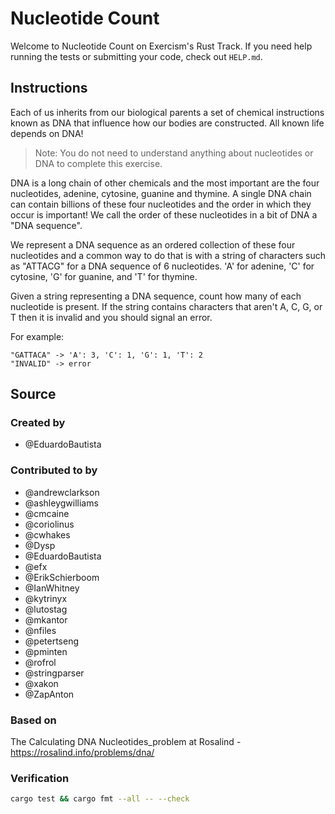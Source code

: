 # Nucleotide Count

Welcome to Nucleotide Count on Exercism's Rust Track.
If you need help running the tests or submitting your code, check out `HELP.md`.

## Instructions

Each of us inherits from our biological parents a set of chemical instructions known as DNA that influence how our bodies are constructed.
All known life depends on DNA!

> Note: You do not need to understand anything about nucleotides or DNA to complete this exercise.

DNA is a long chain of other chemicals and the most important are the four nucleotides, adenine, cytosine, guanine and thymine.
A single DNA chain can contain billions of these four nucleotides and the order in which they occur is important!
We call the order of these nucleotides in a bit of DNA a "DNA sequence".

We represent a DNA sequence as an ordered collection of these four nucleotides and a common way to do that is with a string of characters such as "ATTACG" for a DNA sequence of 6 nucleotides.
'A' for adenine, 'C' for cytosine, 'G' for guanine, and 'T' for thymine.

Given a string representing a DNA sequence, count how many of each nucleotide is present.
If the string contains characters that aren't A, C, G, or T then it is invalid and you should signal an error.

For example:

```text
"GATTACA" -> 'A': 3, 'C': 1, 'G': 1, 'T': 2
"INVALID" -> error
```

## Source

### Created by

- @EduardoBautista

### Contributed to by

- @andrewclarkson
- @ashleygwilliams
- @cmcaine
- @coriolinus
- @cwhakes
- @Dysp
- @EduardoBautista
- @efx
- @ErikSchierboom
- @IanWhitney
- @kytrinyx
- @lutostag
- @mkantor
- @nfiles
- @petertseng
- @pminten
- @rofrol
- @stringparser
- @xakon
- @ZapAnton

### Based on

The Calculating DNA Nucleotides_problem at Rosalind - https://rosalind.info/problems/dna/


### Verification

```sh
cargo test && cargo fmt --all -- --check
```